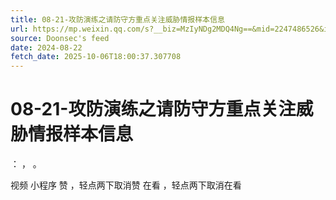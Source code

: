 ```yaml
---
title: 08-21-攻防演练之请防守方重点关注威胁情报样本信息
url: https://mp.weixin.qq.com/s?__biz=MzIyNDg2MDQ4Ng==&mid=2247486526&idx=1&sn=2798125d6dd8d585409d439542fa6f40
source: Doonsec's feed
date: 2024-08-22
fetch_date: 2025-10-06T18:00:37.307708
---
```


# 08-21-攻防演练之请防守方重点关注威胁情报样本信息

：
，
。

视频
小程序
赞
，轻点两下取消赞
在看
，轻点两下取消在看